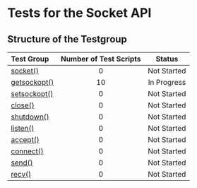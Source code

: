 # Tests for the Socket API

## Structure of the Testgroup
| Test Group                                                                     | Number of Test Scripts | Status
|:-------------------------------------------------------------------------------|:----------------------:|:-----------:|
| [socket()](socket/README.md)                                                   | 0                      | Not Started |
| [getsockopt()](getsockopt/README.md)                                           | 10                     | In Progress |
| [setsockopt()](setsockopt/README.md)                                           | 0                      | Not Started |
| [close()](close/README.md)                                                     | 0                      | Not Started |
| [shutdown()](shutdown/README.md)                                               | 0                      | Not Started |
| [listen()](listen/README.md)                                                   | 0                      | Not Started |
| [accept()](accept/README.md)                                                   | 0                      | Not Started |
| [connect()](connect/README.md)                                                 | 0                      | Not Started |
| [send()](send/README.md)                                                       | 0                      | Not Started |
| [recv()](recv/README.md)                                                       | 0                      | Not Started |
